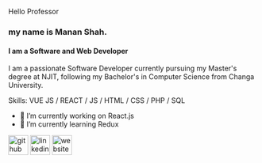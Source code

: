 Hello Professor

### my name is Manan Shah.
#### I am a Software and Web Developer
I am a passionate Software Developer currently pursuing my Master's degree at NJIT, following my Bachelor's in Computer Science from Changa University.

Skills: VUE JS / REACT / JS / HTML / CSS / PHP / SQL

- 🔭 I’m currently working on React.js 
- 🌱 I’m currently learning Redux 


[<img src='https://cdn.jsdelivr.net/npm/simple-icons@3.0.1/icons/github.svg' alt='github' height='40'>](https://github.com/https://github.com/Manan2606)  [<img src='https://cdn.jsdelivr.net/npm/simple-icons@3.0.1/icons/linkedin.svg' alt='linkedin' height='40'>](https://www.linkedin.com/in/https://www.linkedin.com/in/manan-shah-b5376420b//)  [<img src='https://cdn.jsdelivr.net/npm/simple-icons@3.0.1/icons/icloud.svg' alt='website' height='40'>](https://manan2606-portfolio.netlify.app/)  

